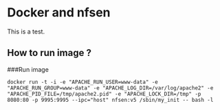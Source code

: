 Docker and nfsen
================

This is a test.

How to run image ?
------------------

###Run image

	docker run -t -i -e "APACHE_RUN_USER=www-data" -e "APACHE_RUN_GROUP=www-data" -e "APACHE_LOG_DIR=/var/log/apache2" -e "APACHE_PID_FILE=/tmp/apache2.pid" -e "APACHE_LOCK_DIR=/tmp" -p 8080:80 -p 9995:9995 --ipc="host" nfsen:v5 /sbin/my_init -- bash -l

